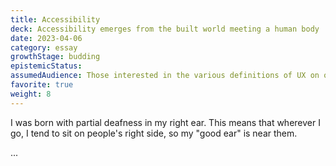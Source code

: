 ```yaml
---
title: Accessibility
deck: Accessibility emerges from the built world meeting a human body
date: 2023-04-06
category: essay
growthStage: budding
epistemicStatus: 
assumedAudience: Those interested in the various definitions of UX on offer, or in how I approach UX in particular.
favorite: true
weight: 8
---
```


I was born with partial deafness in my right ear. This means that wherever I go, I tend to sit on people's right side, so my "good ear" is near them. 

...